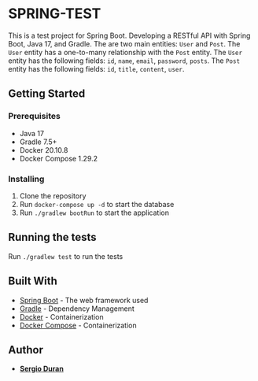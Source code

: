 # SPRING-TEST

This is a test project for Spring Boot. Developing a RESTful API with Spring Boot, Java 17, and Gradle. The are two main entities: `User` and `Post`. The `User` entity has a one-to-many relationship with the `Post` entity. The `User` entity has the following fields: `id`, `name`, `email`, `password`, `posts`. The `Post` entity has the following fields: `id`, `title`, `content`, `user`.

## Getting Started

### Prerequisites

- Java 17
- Gradle 7.5+
- Docker 20.10.8
- Docker Compose 1.29.2

### Installing

1. Clone the repository
2. Run `docker-compose up -d` to start the database
3. Run `./gradlew bootRun` to start the application

## Running the tests

Run `./gradlew test` to run the tests

## Built With

- [Spring Boot](https://spring.io/projects/spring-boot) - The web framework used
- [Gradle](https://gradle.org/) - Dependency Management
- [Docker](https://www.docker.com/) - Containerization
- [Docker Compose](https://docs.docker.com/compose/) - Containerization

## Author

- **[Sergio Duran](https://www.linkedin.com/in/sduran-711ba7129/)**
